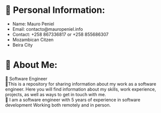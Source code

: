 # 💫 Personal Information:
<ul>
  <li>Name: Mauro Peniel</li>
  <li>Email: contacto@mauropeniel.info</li>
  <li>Contact: +258 867336817 or +258 855686307</li>
  <li>Mozambican Citzen</li>
  <li>Beira City</li>
</ul>
 

# 💫 About Me:
🔭 Software Engineer<br>👯This is a repository for sharing information about my work as a software engineer. Here you will find information about my skills, work experience, projects, as well as ways to get in touch with me.<br>🤝 I am a software engineer with 5 years of experience in software development Working both remotely and in person. 
